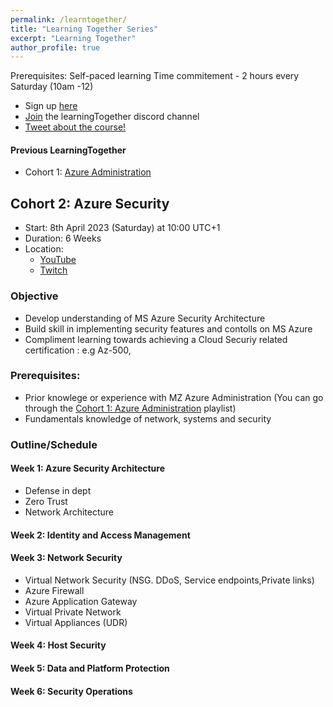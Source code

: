 ```yaml
---
permalink: /learntogether/
title: "Learning Together Series"
excerpt: "Learning Together"
author_profile: true
---
```


Prerequisites:
Self-paced learning
Time commitement - 2 hours every Saturday (10am -12)

- Sign up [here](https://airtable.com/shrCb8y6eTbPKwSTL)
- [Join](https://discord.gg/ZBRW44ksVn) the learningTogether discord channel 
- [Tweet about the course!](https://ctt.ac/fH67W)

#### Previous LearningTogether
- Cohort 1: [Azure Administration](https://www.youtube.com/playlist?list=PLAIfj0YIoMBcLegHLjwCgTPVYg-vYOt1a)





## Cohort 2: Azure Security

- Start: 8th April 2023 (Saturday) at 10:00 UTC+1
- Duration: 6 Weeks
- Location:
  - [YouTube](https://www.youtube.com/@aderaji) 
  - [Twitch](https://www.twitch.tv/learningwithraji)


### Objective
- Develop understanding of MS Azure Security Architecture
- Build skill in implementing security features and contolls on MS Azure
- Compliment learning towards achieving a Cloud Securiy related certification : e.g Az-500, 


### Prerequisites:
- Prior knowlege or experience with MZ Azure Administration (You can go through the [Cohort 1: Azure Administration](https://www.youtube.com/playlist?list=PLAIfj0YIoMBcLegHLjwCgTPVYg-vYOt1a) playlist)
- Fundamentals knowledge of network, systems and security 


### Outline/Schedule

#### Week 1: Azure Security Architecture
- Defense in dept
- Zero Trust
- Network Architecture

#### Week 2: Identity and Access Management

#### Week 3: Network Security
- Virtual Network Security (NSG. DDoS, Service endpoints,Private links)
- Azure Firewall
- Azure Application Gateway
- Virtual Private Network
- Virtual Appliances (UDR)


#### Week 4: Host Security

#### Week 5: Data and Platform Protection

#### Week 6: Security Operations





